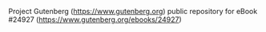 Project Gutenberg (https://www.gutenberg.org) public repository for eBook #24927 (https://www.gutenberg.org/ebooks/24927)
